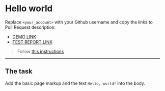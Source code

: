 # Hello world
Replace `<your_account>` with your Github username and copy the links to Pull Request description:
- [DEMO LINK](https://MaxManis.github.io/layout_hello-world/)
- [TEST REPORT LINK](https://MaxManis.github.io/layout_hello-world/report/html_report/)

> Follow [this instructions](https://mate-academy.github.io/layout_task-guideline/#how-to-solve-the-layout-tasks-on-github)
___

## The task
Add the basic page markup and the text `Hello, world!` into the body.
